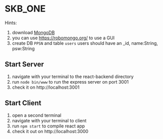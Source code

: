 # SKB_ONE

Hints:
1. download [MongoDB](https://www.mongodb.com/download-center?jmp=nav#community)
2. you can use https://robomongo.org/ to use a GUI
3. create DB `PPSN` and table `users` users should have an _id, name:String, psw:String


## Start Server

1. navigate with your terminal to the react-backend directory
2.  run `node bin/www` to run the express server on port 3001
3. check it on http://localhost:3001  

## Start Client
1. open a second terminal
2. navigate with your terminal to client
3. run `npm start` to compile react app
4. check it out on http://localhost:3000  
